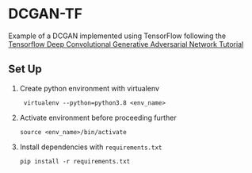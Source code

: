 # DCGAN-TF
Example of a DCGAN implemented using TensorFlow following the [Tensorflow Deep Convolutional Generative Adversarial Network Tutorial](https://www.tensorflow.org/tutorials/generative/dcgan)

## Set Up

1. Create python environment with virtualenv
    ```
     virtualenv --python=python3.8 <env_name>
    ```
2. Activate environment before proceeding further
    ```
    source <env_name>/bin/activate
    ```
3. Install dependencies with `requirements.txt`
    ```
    pip install -r requirements.txt
    ```

